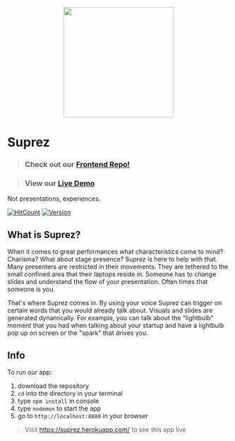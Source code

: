 <p align="center">
    <img src="https://i.imgur.com/LBj9G8k.png" width = "250" />
</p>

# Suprez
> ### Check out our [Frontend Repo!](https://github.com/noltron000/SPD-1-3_suprez-frontend)

> ### View our [Live Demo](https://suprez.netlify.com)
Not presentations, experiences.

[![HitCount](http://hits.dwyl.io/Suprez/https://github.com/noltron000/SPD-1-3_suprez-backend.svg)](http://hits.dwyl.io/Suprez/https://github.com/noltron000/SPD-1-3_suprez-backend)
[![Version](https://img.shields.io/badge/Version-1.0.0-blue.svg)](https://shields.io/#your-badge)

## What is Suprez?
When it comes to great performances what characteristics come to mind? Charisma? What about stage presence? Suprez is here to help with that. Many presenters are restricted in their movements. They are tethered to the small confined area that their laptops reside in. Someone has to change slides and understand the flow of your presentation. Often times that someone is you. 

That's where Suprez comes in. By using your voice Suprez can trigger on certain words that you would already talk about. Visuals and slides are generated dynamically. For example, you can talk about the "lightbulb" moment that you had when talking about your startup and have a lightbulb pop up on screen or the "spark" that drives you.

## Info
To run our app:
1. download the repository
1. `cd` into the directory in your terminal
1. type `npm install` in console
1. type `nodemon` to start the app
1. go to `http://localhost:8080` in your browser

> Visit https://suprez.herokuapp.com/ to see this app live
